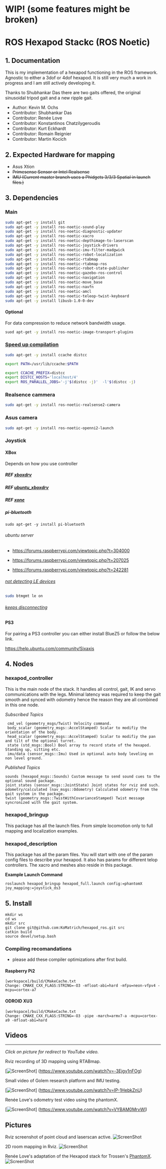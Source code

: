 
# WIP! (some features might be broken)

# ROS Hexapod Stackc (ROS Noetic)

## 1. Documentation

This is my implementation of a hexapod functioning in the ROS framework. Agnostic to either a 3dof or 4dof hexapod. It is still very much a work in progress and I am still actively developing it.

Thanks to Shubhankar Das there are two gaits offered, the original sinusoidal tripod gait and a new ripple gait.

* Author: Kevin M. Ochs
* Contributor: Shubhankar Das
* Contributor: Renée Love
* Contributor: Konstantinos Chatzilygeroudis
* Contributor: Kurt Eckhardt
* Contributor: Romain Reignier
* Contributor: Martin Kocich

## 2. Expected Hardware for mapping

* Asus Xtion
* ~~Primesense Sensor or Intel Realsense~~
* ~~IMU (Current master branch uses a Phidgets 3/3/3 Spatial in launch files.)~~

## 3. Dependencies

### Main

```bash
sudo apt-get -y install git
sudo apt-get -y install ros-noetic-sound-play 
sudo apt-get -y install ros-noetic-diagnostic-updater 
sudo apt-get -y install ros-noetic-xacro
sudo apt-get -y install ros-noetic-depthimage-to-laserscan
sudo apt-get -y install ros-noetic-joystick-drivers
sudo apt-get -y install ros-noetic-imu-filter-madgwick
sudo apt-get -y install ros-noetic-robot-localization
sudo apt-get -y install ros-noetic-rtabmap
sudo apt-get -y install ros-noetic-rtabmap-ros
sudo apt-get -y install ros-noetic-robot-state-publisher
sudo apt-get -y install ros-noetic-gazebo-ros-control
sudo apt-get -y install ros-noetic-navigation
sudo apt-get -y install ros-noetic-move_base
sudo apt-get -y install ros-noetic-navfn
sudo apt-get -y install ros-noetic-amcl
sudo apt-get -y install ros-noetic-teleop-twist-keyboard
sudo apt-get -y install libusb-1.0-0-dev
```

#### Optional

For data compression to reduce network bandwidth usage.

```bash
suod apt-get -y install ros-noetic-image-transport-plugins
```

### [Speed up compilation](http://www.jamessjackson.com/gcc/ccache/distcc/compiling/c++/2017/07/25/ccache-and-distcc/)

```bash
sudo apt-get -y install ccache distcc
```

```bash
export PATH=/usr/lib/ccache:$PATH

export CCACHE_PREFIX=distcc
export DISTCC_HOSTS='localhost/4'
export ROS_PARALLEL_JOBS='-j'$(distcc -j)'  -l'$(distcc -j)
```

### Realsence cammera

```bash
sudo apt-get -y install ros-noetic-realsense2-camera
```

### Asus camera

```bash
sudo apt-get -y install ros-noetic-openni2-launch
```

### Joystick

#### XBox

Depends on how you use controller

##### REF [xboxdrv](https://manpages.ubuntu.com/manpages/jammy/man1/xboxdrv.1.html)

##### REF [ubuntu_xboxdrv](https://github.com/raelgc/ubuntu_xboxdrv)

##### REF [xone](https://github.com/medusalix/xone)

##### pi-bluetooth

```
sudo apt-get -y install pi-bluetooth 
```

###### ubuntu server

* <https://forums.raspberrypi.com/viewtopic.php?t=304000>

* <https://forums.raspberrypi.com/viewtopic.php?t=207025>
* <https://forums.raspberrypi.com/viewtopic.php?t=242281>

###### [not detecting LE devices](https://askubuntu.com/a/1336059/1249998)

```bash
sudo btmgmt le on
```

###### [keeps disconnecting](https://askubuntu.com/questions/1250989/unable-to-connect-to-bluetooth-devices-org-bluez-error-connectionattemptfailed)

#### PS3

For pairing a PS3 controller you can either install BlueZ5 or follow the below link.

<https://help.ubuntu.com/community/Sixaxis>

## 4. Nodes

### hexapod_controller

This is the main node of the stack. It handles all control, gait, IK and servo communications with the legs. Minimal latency was required to keep the gait smooth and synced with odometry hence the reason they are all combined in this one node.

*Subscribed Topics*

     cmd_vel (geometry_msgs/Twist) Velocity command. 
     body_scalar (geometry_msgs::AccelStamped) Scalar to modifiy the orientation of the body.
     head_scalar (geometry_msgs::AccelStamped) Scalar to modifiy the pan and tilt of the optional turret.
     state (std_msgs::Bool) Bool array to record state of the hexapod. Standing up, sitting etc.
     imu/data (sensor_msgs::Imu) Used in optional auto body leveling on non level ground.

*Published Topics*

    sounds (hexapod_msgs::Sounds) Custom message to send sound cues to the optional sound package.
    joint_states (sensor_msgs::JointState) Joint states for rviz and such.
    odometry/calculated (nav_msgs::Odometry) Calculated odometry from the gait system in the package.
    twist (geometry_msgs::TwistWithCovarianceStamped) Twist message syncronized with the gait system. 

### hexapod_bringup

This package has all the launch files. From simple locomotion only to full mapping and localization examples.

### hexapod_description

This package has all the param files. You will start with one of the param config files to describe your hexapod. It also has params for different telop controllers. The xacro and meshes also reside in this package.

**Example Launch Command**

```
roslaunch hexapod_bringup hexapod_full.launch config:=phantomX joy_mapping:=joystick_ds3
```

## 5. Install

```
mkdir ws
cd ws
mkdir src
git clone git@github.com:KoMatrich/hexapod_ros.git src
catkin build
source devel/setup.bash
```

### Compiling recomandations

* please add these compiler optimizations after first build.

#### Raspberry Pi2

```
[workspace]/build/CMakeCache.txt
Change: CMAKE_CXX_FLAGS:STRING=-O3 -mfloat-abi=hard -mfpu=neon-vfpv4 -mcpu=cortex-a7
```

#### ODROID XU3

```
[workspace]/build/CMakeCache.txt
Change: CMAKE_CXX_FLAGS:STRING=-O3 -pipe -march=armv7-a -mcpu=cortex-a9 -mfloat-abi=hard
```

## Videos

------
*Click on picture for redirect to YouTube video.*

Rviz recording of 3D mapping using RTABmap.

[![ScreenShot](http://img.youtube.com/vi/-3Ejgy1nFOg/0.jpg)]
(<https://www.youtube.com/watch?v=-3Ejgy1nFOg>)

Small video of Golem research platform and IMU testing.

[![ScreenShot](http://img.youtube.com/vi/IP-1HebkZnU/0.jpg)]
(<https://www.youtube.com/watch?v=IP-1HebkZnU>)

Renée Love's odometry test video using the phantomX.

[![ScreenShot](http://img.youtube.com/vi/VYBAM0MrvWI/0.jpg)]
(<https://www.youtube.com/watch?v=VYBAM0MrvWI>)

## Pictures

Rviz screenshot of point cloud and laserscan active.
![ScreenShot](http://forums.trossenrobotics.com/gallery/files/8/6/6/6/depthwithlaser.jpg)

2D room mapping in Rviz.
![ScreenShot](http://forums.trossenrobotics.com/gallery/files/8/6/6/6/2d_slam.jpg)

Renée Love's adaptation of the Hexapod stack for Trossen's  [PhantomX](http://www.trossenrobotics.com/phantomx-ax-hexapod.aspx).
![ScreenShot](http://forums.trossenrobotics.com/gallery/files/1/2/6/6/9/screenshot_from_2015-04-22_20_23_15.png)

